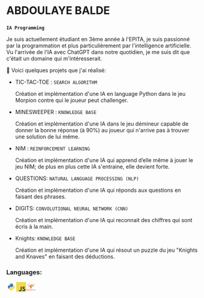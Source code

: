 # ABDOULAYE BALDE

**`IA Programming`**

Je suis actuellement étudiant en 3ème année à l'EPITA, je suis passionné par la programmation et plus particulièrement par l'intelligence artificielle. Vu l'arrivée de l'IA avec ChatGPT dans notre quotidien, je me suis dit que c'était un domaine qui m'intéresserait.

🌱 Voici quelques projets que j'ai réalisé:
- TIC-TAC-TOE : ```SEARCH ALGORITHM```

    Création et implémentation d'une IA en language Python dans le jeu Morpion contre qui le joueur peut challenger.
- MINESWEEPER : ```KNOWLEDGE BASE```

    Création et implémentation d'une IA dans le jeu démineur capable de donner la bonne réponse (à 90%) au joueur qui n'arrive pas à trouver une solution de lui même.
- NIM : ```REINFORCEMENT LEARNING```

    Création et implémentation d'une IA qui apprend d’elle même à jouer le jeu NIM; de plus en plus cette IA s'entraine, elle devient forte.
- QUESTIONS: ```NATURAL LANGUAGE PROCESSING (NLP)```

    Création et implémentation d'une IA qui réponds aux questions en faisant des phrases.
- DIGITS: ```CONVOLUTIONAL NEURAL NETWORK (CNN)```

    Création et implémentation d'une IA qui reconnait des chiffres qui sont écris à la main.
- Knights: ```KNOWLEDGE BASE```

    Création et implémentation d'une IA qui résout un puzzle du jeu "Knights and Knaves" en faisant des déductions.

### Languages:
<img align="left" alt="Python" width="26px" src="https://raw.githubusercontent.com/github/explore/master/topics/python/python.png" />
<img align="left" alt="Javascript" width="26px" src="https://raw.githubusercontent.com/github/explore/master/topics/javascript/javascript.png" />
<img align="left" alt="Tensorflow" width="26px" src="https://raw.githubusercontent.com/github/explore/master/topics/tensorflow/tensorflow.png" />
